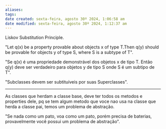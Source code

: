 ```yaml
---
aliases: 
tags: 
date created: sexta-feira, agosto 30º 2024, 1:06:58 am
date modified: sexta-feira, agosto 30º 2024, 1:12:37 am
---
```

Liskov Substitution Principle.

"Let q(x) be a property provable about objects x of type T.Then q(y) should be provable for objects y of type S, where S is a subtype of T".

"Se q(x) é uma propriedade demonstrável dos objetos x de tipo T. Então q(y) deve ser verdadeiro para objetos y de tipo S onde S é um subtipo de T".

"Subclasses devem ser subtituíveis por suas Superclasses".

---

As classes que herdam a classe base, deve ter todos os metodos e properties dele, pq se tem algum metodo que voce nao usa na classe que herda a classe pai, temos um problema de abstração.

"Se nada como um pato, voa como um pato, porém precisa de baterias, provavelmente você possui um problema de abstração".